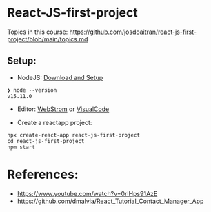 # React-JS-first-project

Topics in this course: https://github.com/josdoaitran/react-js-first-project/blob/main/topics.md

## Setup:
- NodeJS: [Download and Setup](https://nodejs.org/en/download/)

```
❯ node --version
v15.11.0
```

- Editor: [WebStrom](https://www.jetbrains.com/webstorm/download/other.html) or [VisualCode](https://code.visualstudio.com/)

- Create a reactapp project:

```
npx create-react-app react-js-first-project
cd react-js-first-project
npm start
```


# References: 
- https://www.youtube.com/watch?v=0riHps91AzE
- https://github.com/dmalvia/React_Tutorial_Contact_Manager_App
